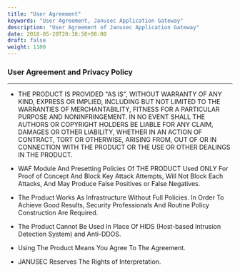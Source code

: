 ```yaml
---
title: "User Agreement"
keywords: "User Agreement, Janusec Application Gateway"
description: "User Agreement of Janusec Application Gateway"
date: 2018-05-20T20:38:58+08:00
draft: false
weight: 1100
---
```


### User Agreement and Privacy Policy
----

* THE PRODUCT IS PROVIDED "AS IS", WITHOUT WARRANTY OF ANY KIND, EXPRESS OR IMPLIED, INCLUDING BUT NOT LIMITED TO THE WARRANTIES OF MERCHANTABILITY, FITNESS FOR A PARTICULAR PURPOSE AND NONINFRINGEMENT. IN NO EVENT SHALL THE AUTHORS OR COPYRIGHT HOLDERS BE LIABLE FOR ANY CLAIM, DAMAGES OR OTHER LIABILITY, WHETHER IN AN ACTION OF CONTRACT, TORT OR OTHERWISE, ARISING FROM, OUT OF OR IN CONNECTION WITH THE PRODUCT OR THE USE OR OTHER DEALINGS IN THE PRODUCT.  

* WAF Module And Presetting Policies Of THE PRODUCT Used ONLY For Proof of Concept And Block Key Attack Attempts, Will Not Block Each Attacks, And May Produce False Positives or False Negatives.   

* The Product Works As Infrastructure Without Full Policies. In Order To Achieve Good Results, Security Professionals And Routine Policy Construction Are Required.  

* The Product Cannot Be Used In Place Of HIDS (Host-based Intrusion Detection System) and Anti-DDOS.  

* Using The Product Means You Agree To The Agreement.    

* JANUSEC Reserves The Rights of Interpretation.  
